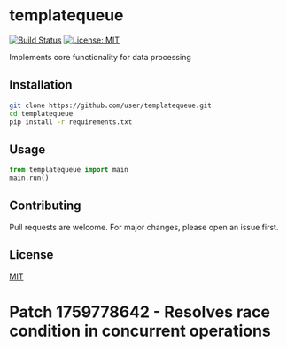 # templatequeue

[![Build Status](https://img.shields.io/badge/build-passing-brightgreen.svg)]()
[![License: MIT](https://img.shields.io/badge/License-MIT-yellow.svg)]()

Implements core functionality for data processing

## Installation

```bash
git clone https://github.com/user/templatequeue.git
cd templatequeue
pip install -r requirements.txt
```

## Usage

```python
from templatequeue import main
main.run()
```

## Contributing

Pull requests are welcome. For major changes, please open an issue first.

## License

[MIT](LICENSE)
# Patch 1759778642 - Resolves race condition in concurrent operations
